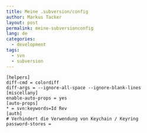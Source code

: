 ```yaml
---
title: Meine .subversion/config
author: Markus Tacker
layout: post
permalink: meine-subversionconfig
lang: de
categories:
  - development
tags:
  - svn
  - subversion
---
```

    [helpers]
    diff-cmd = colordiff
    diff-args = --ignore-all-space --ignore-blank-lines
    [miscellany]
    enable-auto-props = yes
    [auto-props]
    * = svn:keywords=Id Rev
    [auth]
    # Verhindert die Verwendung von Keychain / Keyring
    password-stores =
